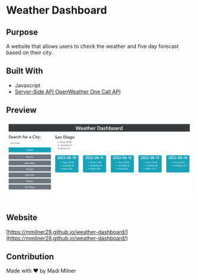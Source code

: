 # Weather Dashboard

## Purpose
A website that allows users to check the weather and five day forecast based on their city.

## Built With
* Javascript
* [Server-Side API OpenWeather One Call API](https://openweathermap.org/api/one-call-api)

## Preview

![Dashboard Preview](./assets/images/preview.png)

## Website

[https://mmilner29.github.io/weather-dashboard/](https://mmilner29.github.io/weather-dashboard/)

## Contribution
Made with ❤️ by Madi Milner